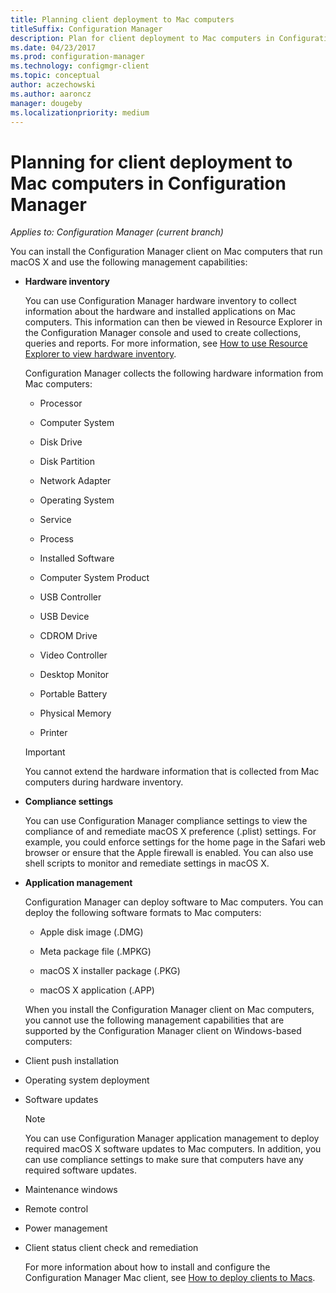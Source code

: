 ```yaml
---
title: Planning client deployment to Mac computers
titleSuffix: Configuration Manager
description: Plan for client deployment to Mac computers in Configuration Manager.
ms.date: 04/23/2017
ms.prod: configuration-manager
ms.technology: configmgr-client
ms.topic: conceptual
author: aczechowski
ms.author: aaroncz
manager: dougeby
ms.localizationpriority: medium
---
```

# Planning for client deployment to Mac computers in Configuration Manager

*Applies to: Configuration Manager (current branch)*

You can install the Configuration Manager client on Mac computers that run macOS X and use the following management capabilities:  

- **Hardware inventory**  

   You can use Configuration Manager hardware inventory to collect information about the hardware and installed applications on Mac computers. This information can then be viewed in Resource Explorer in the Configuration Manager console and used to create collections, queries and reports. For more information, see [How to use Resource Explorer to view hardware inventory](../../../../core/clients/manage/inventory/use-resource-explorer-to-view-hardware-inventory.md).  

   Configuration Manager collects the following hardware information from Mac computers:  

  -   Processor  

  -   Computer System  

  -   Disk Drive  

  -   Disk Partition  

  -   Network Adapter  

  -   Operating System  

  -   Service  

  -   Process  

  -   Installed Software  

  -   Computer System Product  

  -   USB Controller  

  -   USB Device  

  -   CDROM Drive  

  -   Video Controller  

  -   Desktop Monitor  

  -   Portable Battery  

  -   Physical Memory  

  -   Printer  

  > [!IMPORTANT]  
  >  You cannot extend the hardware information that is collected from Mac computers during hardware inventory.  

- **Compliance settings**  

   You can use Configuration Manager compliance settings to view the compliance of and remediate macOS X preference (.plist) settings. For example, you could enforce settings for the home page in the Safari web browser or ensure that the Apple firewall is enabled. You can also use shell scripts to monitor and remediate settings in macOS X.

- **Application management**  

   Configuration Manager can deploy software to Mac computers. You can deploy the following software formats to Mac computers:  

  - Apple disk image (.DMG)

  - Meta package file (.MPKG)

  - macOS X installer package (.PKG)

  - macOS X application (.APP)

  When you install the Configuration Manager client on Mac computers, you cannot use the following management capabilities that are supported by the Configuration Manager client on Windows-based computers:  

- Client push installation  

- Operating system deployment  

- Software updates  

  > [!NOTE]  
  >  You can use Configuration Manager application management to deploy required macOS X software updates to Mac computers. In addition, you can use compliance settings to make sure that computers have any required software updates.  

- Maintenance windows  

- Remote control  

- Power management  

- Client status client check and remediation  

  For more information about how to install and configure the Configuration Manager Mac client, see [How to deploy clients to Macs](../../../../core/clients/deploy/deploy-clients-to-macs.md).
